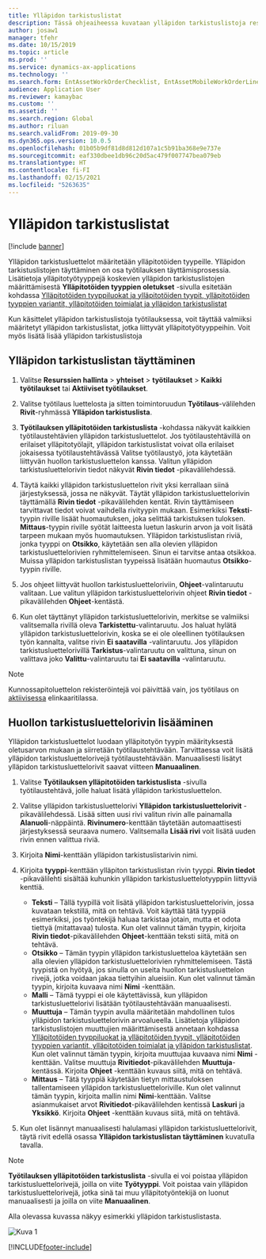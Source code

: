 ```yaml
---
title: Ylläpidon tarkistuslistat
description: Tässä ohjeaiheessa kuvataan ylläpidon tarkistuslistoja resurssien hallinnassa.
author: josaw1
manager: tfehr
ms.date: 10/15/2019
ms.topic: article
ms.prod: ''
ms.service: dynamics-ax-applications
ms.technology: ''
ms.search.form: EntAssetWorkOrderChecklist, EntAssetMobileWorkOrderLineChecklistDetails
audience: Application User
ms.reviewer: kamaybac
ms.custom: ''
ms.assetid: ''
ms.search.region: Global
ms.author: riluan
ms.search.validFrom: 2019-09-30
ms.dyn365.ops.version: 10.0.5
ms.openlocfilehash: 01b05b9df81d8d812d107a1c5b91ba368e9e737e
ms.sourcegitcommit: eaf330dbee1db96c20d5ac479f007747bea079eb
ms.translationtype: HT
ms.contentlocale: fi-FI
ms.lasthandoff: 02/15/2021
ms.locfileid: "5263635"
---
```

# <a name="maintenance-checklists"></a>Ylläpidon tarkistuslistat

[!include [banner](../../includes/banner.md)]



Ylläpidon tarkistusluettelot määritetään ylläpitotöiden tyypeille. Ylläpidon tarkistuslistojen täyttäminen on osa työtilauksen täyttämisprosessia. Lisätietoja ylläpitotyötyyppejä koskevien ylläpidon tarkistuslistojen määrittämisestä **Ylläpitotöiden tyyppien oletukset** -sivulla esitetään kohdassa [Ylläpitotöiden tyyppiluokat ja ylläpitotöiden tyypit, ylläpitotöiden tyyppien variantit, ylläpitotöiden toimialat ja ylläpidon tarkistuslistat](../setup-for-work-orders/job-groups-and-job-types-variants-trades-and-checklists.md)

Kun käsittelet ylläpidon tarkistuslistoja työtilauksessa, voit täyttää valmiiksi määritetyt ylläpidon tarkistuslistat, jotka liittyvät ylläpitotyötyyppeihin. Voit myös lisätä lisää ylläpidon tarkistuslistoja


## <a name="fill-in-a-maintenance-checklist"></a>Ylläpidon tarkistuslistan täyttäminen

1. Valitse **Resurssien hallinta** >  **yhteiset** >  **työtilaukset** >  **Kaikki työtilaukset** tai **Aktiiviset työtilaukset**.

2. Valitse työtilaus luettelosta ja sitten toimintoruudun **Työtilaus**-välilehden **Rivit**-ryhmässä **Ylläpidon tarkistuslista**.

3. **Työtilauksen ylläpitotöiden tarkistuslista** -kohdassa näkyvät kaikkien työtilaustehtävien ylläpidon tarkistusluettelot. Jos työtilaustehtävillä on erilaiset ylläpitotyölajit, ylläpidon tarkistuslistat voivat olla erilaiset jokaisessa työtilaustehtävässä Valitse työtilaustyö, jota käytetään liittyvän huollon tarkistusluettelon kanssa. Valitun ylläpidon tarkistusluettelorivin tiedot näkyvät **Rivin tiedot** -pikavälilehdessä.

4. Täytä kaikki ylläpidon tarkistusluettelon rivit yksi kerrallaan siinä järjestyksessä, jossa ne näkyvät. Täytät ylläpidon tarkistusluettelorivin täyttämällä **Rivin tiedot** -pikavälilehden kentät. Rivin täyttämiseen tarvittavat tiedot voivat vaihdella rivityypin mukaan. Esimerkiksi **Teksti**-tyypin riville lisäät huomautuksen, joka selittää tarkistuksen tuloksen. **Mittaus**-tyypin riville syötät laitteesta luetun laskurin arvon ja voit lisätä tarpeen mukaan myös huomautuksen. Ylläpidon tarkistuslistan riviä, jonka tyyppi on **Otsikko**, käytetään sen alla olevien ylläpidon tarkistusluettelorivien ryhmittelemiseen. Sinun ei tarvitse antaa otsikkoa. Muissa ylläpidon tarkistuslistan tyypeissä lisätään huomautus **Otsikko**-tyypin riville.

5. Jos ohjeet liittyvät huollon tarkistusluetteloriviin, **Ohjeet**-valintaruutu valitaan. Lue valitun ylläpidon tarkistusluettelorivin ohjeet **Rivin tiedot** -pikavälilehden **Ohjeet**-kentästä.

6. Kun olet täyttänyt ylläpidon tarkistusluettelorivin, merkitse se valmiiksi valitsemalla rivillä oleva **Tarkistettu**-valintaruutu. Jos haluat hylätä ylläpidon tarkistusluettelorivin, koska se ei ole oleellinen työtilauksen työn kannalta, valitse rivin **Ei saatavilla** -valintaruutu. Jos ylläpidon tarkistusluettelorivillä **Tarkistus**-valintaruutu on valittuna, sinun on valittava joko **Valittu**-valintaruutu tai **Ei saatavilla** -valintaruutu.

>[!NOTE]
>Kunnossapitoluettelon rekisteröintejä voi päivittää vain, jos työtilaus on [aktiivisessa](../setup-for-work-orders/work-order-lifecycle-states.md) elinkaaritilassa.  


## <a name="add-a-maintenance-checklist-line"></a>Huollon tarkistusluettelorivin lisääminen

Ylläpidon tarkistusluettelot luodaan ylläpitotyön tyypin määrityksestä oletusarvon mukaan ja siirretään työtilaustehtävään. Tarvittaessa voit lisätä ylläpidon tarkistusluettelorivejä työtilaustehtävään. Manuaalisesti lisätyt ylläpidon tarkistusluettelorivit saavat viitteen **Manuaalinen**.

1. Valitse **Työtilauksen ylläpitotöiden tarkistuslista** -sivulla työtilaustehtävä, jolle haluat lisätä ylläpidon tarkistusluettelon.

2. Valitse ylläpidon tarkistusluettelorivi **Ylläpidon tarkistusluettelorivit** -pikavälilehdessä. Lisää sitten uusi rivi valitun rivin alle painamalla **Alanuoli**-näppäintä. **Rivinumero**-kenttään täytetään automaattisesti järjestyksessä seuraava numero. Valitsemalla **Lisää rivi** voit lisätä uuden rivin ennen valittua riviä. 

3. Kirjoita **Nimi**-kenttään ylläpidon tarkistuslistarivin nimi.

4. Kirjoita **tyyppi**-kenttään ylläpiton tarkistuslistan rivin tyyppi. **Rivin tiedot** -pikavälilehti sisältää kuhunkin ylläpidon tarkistusluettelotyyppiin liittyviä kenttiä.
    - **Teksti** – Tällä tyypillä voit lisätä ylläpidon tarkistusluettelorivin, jossa kuvataan tekstillä, mitä on tehtävä. Voit käyttää tätä tyyppiä esimerkiksi, jos työntekijä haluaa tarkistaa jotain, mutta et odota tiettyä (mitattavaa) tulosta. Kun olet valinnut tämän tyypin, kirjoita **Rivin tiedot**-pikavälilehden **Ohjeet**-kenttään teksti siitä, mitä on tehtävä.
    - **Otsikko** – Tämän tyypin ylläpidon tarkistusluetteloa käytetään sen alla olevien ylläpidon tarkistusluettelorivien ryhmittelemiseen. Tästä tyypistä on hyötyä, jos sinulla on useita huollon tarkistusluettelon rivejä, jotka voidaan jakaa tiettyihin alueisiin. Kun olet valinnut tämän tyypin, kirjoita kuvaava nimi **Nimi** -kenttään.
    - **Malli** – Tämä tyyppi ei ole käytettävissä, kun ylläpidon tarkistusluettelorivi lisätään työtilaustehtävään manuaalisesti.  
    - **Muuttuja** – Tämän tyypin avulla määritetään mahdollinen tulos ylläpidon tarkistusluettelorivin arvoalueella. Lisätietoja ylläpidon tarkistuslistojen muuttujien määrittämisestä annetaan kohdassa [Ylläpitotöiden tyyppiluokat ja ylläpitotöiden tyypit, ylläpitotöiden tyyppien variantit, ylläpitotöiden toimialat ja ylläpidon tarkistuslistat](../setup-for-work-orders/job-groups-and-job-types-variants-trades-and-checklists.md). Kun olet valinnut tämän tyypin, kirjoita muuttujaa kuvaava nimi **Nimi** -kenttään. Valitse muuttuja **Rivitiedot**-pikavälilehden **Muuttuja**-kentässä. Kirjoita **Ohjeet** -kenttään kuvaus siitä, mitä on tehtävä.
    - **Mittaus** – Tätä tyyppiä käytetään tietyn mittaustuloksen tallentamiseen ylläpidon tarkistusluetteloriville. Kun olet valinnut tämän tyypin, kirjoita mallin nimi **Nimi**-kenttään. Valitse asianmukaiset arvot **Rivitiedot**-pikavälilehden kentissä **Laskuri** ja **Yksikkö**. Kirjoita **Ohjeet** -kenttään kuvaus siitä, mitä on tehtävä.

5. Kun olet lisännyt manuaalisesti halulamasi ylläpidon tarkistusluettelorivit, täytä rivit edellä osassa **Ylläpidon tarkistuslistan täyttäminen** kuvatulla tavalla.

>[!NOTE]
>**Työtilauksen ylläpitotöiden tarkistuslista** -sivulla ei voi poistaa ylläpidon tarkistusluettelorivejä, joilla on viite **Työtyyppi**. Voit poistaa vain ylläpidon tarkistusluettelorivejä, jotka sinä tai muu ylläpitotyöntekijä on luonut manuaalisesti ja joilla on viite **Manuaalinen**.

Alla olevassa kuvassa näkyy esimerkki ylläpidon tarkistuslistasta.

![Kuva 1](media/14-work-orders.png)



[!INCLUDE[footer-include](../../../includes/footer-banner.md)]